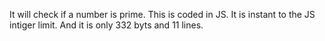 It will check if a number is prime. This is coded in JS. It is instant to the JS intiger limit. And it is only 332 byts and 11 lines.
